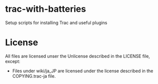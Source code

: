 # trac-with-batteries

Setup scripts for installing Trac and useful plugins

# License

All files are licensed unser the Unlicense described in the LICENSE file,
except:

  - Files under wiki/ja_JP are licensed under the license described in
    the COPYING.trac-ja file.
